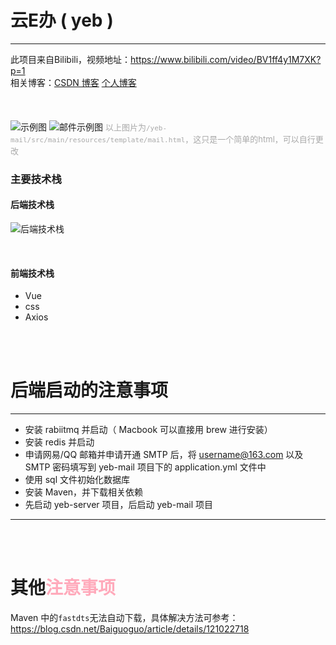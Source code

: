 # 云E办 ( yeb )
-----
此项目来自Bilibili，视频地址：https://www.bilibili.com/video/BV1ff4y1M7XK?p=1
<br>
相关博客：[CSDN 博客](https://blog.csdn.net/Hsk_03/article/details/125341293?spm=1001.2014.3001.5501)&nbsp;[个人博客](http://jime.cc/2022/06/17/%E3%80%90%E9%A1%B9%E7%9B%AE%E3%80%91yeb%E5%90%8E%E7%AB%AF%E6%8A%80%E6%9C%AF%E6%A0%88for%20CSDN/)
<br><br><br><br>
![示例图](https://files.catbox.moe/vme765.png)
![邮件示例图](https://files.catbox.moe/t5sjdm.png)
<font size=2 color=darkgray>以上图片为`/yeb-mail/src/main/resources/template/mail.html`，这只是一个简单的html，可以自行更改</font>

### 主要技术栈
#### 后端技术栈
![后端技术栈](https://files.catbox.moe/72gk5j.png)


<br>

#### 前端技术栈
- Vue
- css
- Axios


<br>
<br>


# 后端启动的注意事项
-----
- 安装 rabiitmq 并启动（ Macbook 可以直接用 brew 进行安装）
- 安装 redis 并启动
- 申请网易/QQ 邮箱并申请开通 SMTP 后，将 username@163.com 以及 SMTP 密码填写到 yeb-mail 项目下的 application.yml 文件中
- 使用 sql 文件初始化数据库
- 安装 Maven，并下载相关依赖
- 先启动 yeb-server 项目，后启动 yeb-mail 项目


-----

 
<br>
<br>


# 其他<font color="#ffaabb">注意事项</font>
Maven 中的`fastdts`无法自动下载，具体解决方法可参考：https://blog.csdn.net/Baiguoguo/article/details/121022718


